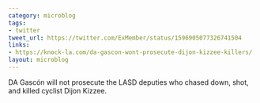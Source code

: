 ```yaml
---
category: microblog
tags:
- twitter
tweet_url: https://twitter.com/ExMember/status/1596905077326741504
links:
- https://knock-la.com/da-gascon-wont-prosecute-dijon-kizzee-killers/
layout: microblog
---
```

DA Gascón will not prosecute the LASD deputies who chased down, shot, and killed cyclist Dijon Kizzee.
